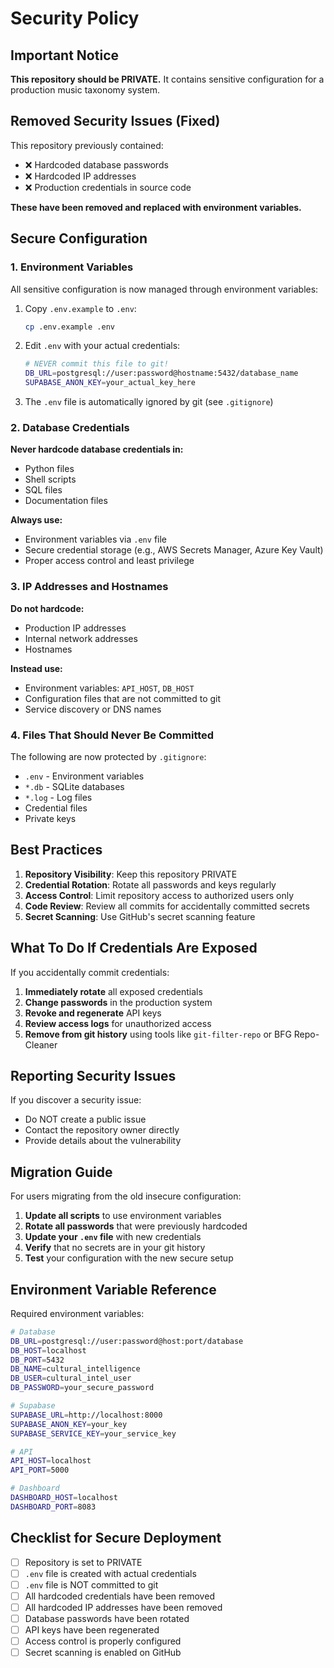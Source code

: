 # Security Policy

## Important Notice

**This repository should be PRIVATE.** It contains sensitive configuration for a production music taxonomy system.

## Removed Security Issues (Fixed)

This repository previously contained:
- ❌ Hardcoded database passwords 
- ❌ Hardcoded IP addresses
- ❌ Production credentials in source code

**These have been removed and replaced with environment variables.**

## Secure Configuration

### 1. Environment Variables

All sensitive configuration is now managed through environment variables:

1. Copy `.env.example` to `.env`:
   ```bash
   cp .env.example .env
   ```

2. Edit `.env` with your actual credentials:
   ```bash
   # NEVER commit this file to git!
   DB_URL=postgresql://user:password@hostname:5432/database_name
   SUPABASE_ANON_KEY=your_actual_key_here
   ```

3. The `.env` file is automatically ignored by git (see `.gitignore`)

### 2. Database Credentials

**Never hardcode database credentials in:**
- Python files
- Shell scripts
- SQL files
- Documentation files

**Always use:**
- Environment variables via `.env` file
- Secure credential storage (e.g., AWS Secrets Manager, Azure Key Vault)
- Proper access control and least privilege

### 3. IP Addresses and Hostnames

**Do not hardcode:**
- Production IP addresses
- Internal network addresses
- Hostnames

**Instead use:**
- Environment variables: `API_HOST`, `DB_HOST`
- Configuration files that are not committed to git
- Service discovery or DNS names

### 4. Files That Should Never Be Committed

The following are now protected by `.gitignore`:
- `.env` - Environment variables
- `*.db` - SQLite databases
- `*.log` - Log files
- Credential files
- Private keys

## Best Practices

1. **Repository Visibility**: Keep this repository PRIVATE
2. **Credential Rotation**: Rotate all passwords and keys regularly
3. **Access Control**: Limit repository access to authorized users only
4. **Code Review**: Review all commits for accidentally committed secrets
5. **Secret Scanning**: Use GitHub's secret scanning feature

## What To Do If Credentials Are Exposed

If you accidentally commit credentials:

1. **Immediately rotate** all exposed credentials
2. **Change passwords** in the production system
3. **Revoke and regenerate** API keys
4. **Review access logs** for unauthorized access
5. **Remove from git history** using tools like `git-filter-repo` or BFG Repo-Cleaner

## Reporting Security Issues

If you discover a security issue:
- Do NOT create a public issue
- Contact the repository owner directly
- Provide details about the vulnerability

## Migration Guide

For users migrating from the old insecure configuration:

1. **Update all scripts** to use environment variables
2. **Rotate all passwords** that were previously hardcoded
3. **Update your `.env` file** with new credentials
4. **Verify** that no secrets are in your git history
5. **Test** your configuration with the new secure setup

## Environment Variable Reference

Required environment variables:

```bash
# Database
DB_URL=postgresql://user:password@host:port/database
DB_HOST=localhost
DB_PORT=5432
DB_NAME=cultural_intelligence
DB_USER=cultural_intel_user
DB_PASSWORD=your_secure_password

# Supabase
SUPABASE_URL=http://localhost:8000
SUPABASE_ANON_KEY=your_key
SUPABASE_SERVICE_KEY=your_service_key

# API
API_HOST=localhost
API_PORT=5000

# Dashboard
DASHBOARD_HOST=localhost
DASHBOARD_PORT=8083
```

## Checklist for Secure Deployment

- [ ] Repository is set to PRIVATE
- [ ] `.env` file is created with actual credentials
- [ ] `.env` file is NOT committed to git
- [ ] All hardcoded credentials have been removed
- [ ] All hardcoded IP addresses have been removed
- [ ] Database passwords have been rotated
- [ ] API keys have been regenerated
- [ ] Access control is properly configured
- [ ] Secret scanning is enabled on GitHub
